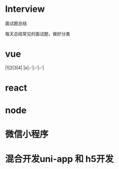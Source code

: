 # Interview
面试题总结

每天总结常见的面试题，做好分类

# vue
|1|2|3|4|
|x|✅|✅|✅|




# react







# node






# 微信小程序








# 混合开发uni-app 和 h5开发

